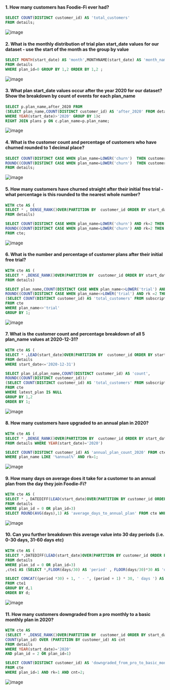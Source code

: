 #### 1. How many customers has Foodie-Fi ever had?
```sql
SELECT COUNT(DISTINCT customer_id) AS 'total_customers'
FROM details;
```
![image](https://github.com/shivin316/8_Week_SQL_Challenge/assets/122541994/d5c3b247-1c2d-4803-9bf4-feff5a3ad709)

#### 2. What is the monthly distribution of trial plan start_date values for our dataset - use the start of the month as the group by value
```sql
SELECT MONTH(start_date) AS 'month',MONTHNAME(start_date) AS 'month_name',COUNT(DISTINCT customer_id) AS 'monthly_distribution'
FROM details
WHERE plan_id=0 GROUP BY 1,2 ORDER BY 1,2 ;
```
![image](https://github.com/shivin316/8_Week_SQL_Challenge/assets/122541994/17ed7771-45a0-4f57-861e-92bc4e3c75f5)

#### 3. What plan start_date values occur after the year 2020 for our dataset? Show the breakdown by count of events for each plan_name
```sql
SELECT p.plan_name,after_2020 FROM 
(SELECT plan_name,COUNT(DISTINCT customer_id) AS 'after_2020' FROM details
WHERE YEAR(start_date)>'2020' GROUP BY 1)c 
RIGHT JOIN plans p ON c.plan_name=p.plan_name;
 ```
![image](https://github.com/shivin316/8_Week_SQL_Challenge/assets/122541994/0a965352-31c7-4b78-882e-ac9e88aef371)

#### 4. What is the customer count and percentage of customers who have churned rounded to 1 decimal place?
```sql
SELECT COUNT(DISTINCT CASE WHEN plan_name=LOWER('churn')  THEN customer_id ELSE NULL END) AS 'churn_count',
ROUND((COUNT(DISTINCT CASE WHEN plan_name=LOWER('churn')  THEN customer_id ELSE NULL END)/COUNT(DISTINCT customer_id))*100,1) AS 'churn_pct'
FROM details;
```
![image](https://github.com/shivin316/8_Week_SQL_Challenge/assets/122541994/27272456-044c-4283-b541-71498b87d671)

#### 5. How many customers have churned straight after their initial free trial - what percentage is this rounded to the nearest whole number?
```sql
WITH cte AS (
SELECT * , DENSE_RANK()OVER(PARTITION BY  customer_id ORDER BY start_date) AS 'rk' 
FROM details)

SELECT COUNT(DISTINCT CASE WHEN plan_name=LOWER('churn') AND rk=2 THEN customer_id ELSE NULL END) AS 'churn_after_trial_count',
ROUND((COUNT(DISTINCT CASE WHEN plan_name=LOWER('churn') AND rk=2 THEN customer_id ELSE NULL END)/COUNT(DISTINCT customer_id))*100) AS 'churn_after_trial_pct'
FROM cte;
```
![image](https://github.com/shivin316/8_Week_SQL_Challenge/assets/122541994/c2c5083e-41b1-48f6-adb7-23844e1607cf)

#### 6. What is the number and percentage of customer plans after their initial free trial?
```sql
WITH cte AS (
SELECT * ,DENSE_RANK()OVER(PARTITION BY  customer_id ORDER BY start_date) AS 'rk' 
FROM details)

SELECT plan_name,COUNT(DISTINCT CASE WHEN plan_name<>LOWER('trial') AND rk =2 THEN customer_id ELSE NULL END) AS 'after_trial_count',
ROUND((COUNT(DISTINCT CASE WHEN plan_name<>LOWER('trial') AND rk =2 THEN customer_id ELSE NULL END))/
(SELECT COUNT(DISTINCT customer_id) AS 'total_customers' FROM subscriptions)*100,1) AS 'after_trial_pct'
FROM cte 
WHERE plan_name<>'trial'
GROUP BY 1;
```
![image](https://github.com/shivin316/8_Week_SQL_Challenge/assets/122541994/45bd91de-a706-45cb-9e72-2e8172faa9d3)

#### 7. What is the customer count and percentage breakdown of all 5 plan_name values at 2020-12-31?
```sql
WITH cte AS (
SELECT * ,LEAD(start_date)OVER(PARTITION BY  customer_id ORDER BY start_date) AS 'latest_plan' 
FROM details
WHERE start_date<='2020-12-31')

SELECT plan_id,plan_name,COUNT(DISTINCT customer_id) AS 'count',
ROUND((COUNT(DISTINCT customer_id))/
(SELECT COUNT(DISTINCT customer_id) AS 'total_customers' FROM subscriptions)*100,1) AS 'pct'
FROM cte 
WHERE latest_plan IS NULL
GROUP BY 1,2
ORDER BY 1;
```
![image](https://github.com/shivin316/8_Week_SQL_Challenge/assets/122541994/2e18bc69-ce7e-4657-8d67-27fcf8e1cf51)

#### 8. How many customers have upgraded to an annual plan in 2020?
```sql
WITH cte AS (
SELECT * ,DENSE_RANK()OVER(PARTITION BY  customer_id ORDER BY start_date DESC) AS 'rk' 
FROM details WHERE YEAR(start_date)='2020')

SELECT COUNT(DISTINCT customer_id) AS 'annual_plan_count_2020' FROM cte 
WHERE plan_name LIKE '%annual%' AND rk=1;
```
![image](https://github.com/shivin316/8_Week_SQL_Challenge/assets/122541994/04b00b18-66d1-4a3f-9a3f-250d8b7495e1)

#### 9. How many days on average does it take for a customer to an annual plan from the day they join Foodie-Fi?
```sql
WITH cte AS (
SELECT * , DATEDIFF(LEAD(start_date)OVER(PARTITION BY customer_id ORDER BY start_date),start_date) AS 'days'
FROM details
WHERE plan_id = 0 OR plan_id=3)
SELECT ROUND(AVG(days),1) AS 'average_days_to_annual_plan' FROM cte WHERE days IS NOT NULL;
```
![image](https://github.com/shivin316/8_Week_SQL_Challenge/assets/122541994/b80fda89-c536-4815-aa2c-f1b010b1f5f9)

#### 10. Can you further breakdown this average value into 30 day periods (i.e. 0-30 days, 31-60 days etc)
```sql
WITH cte AS (
SELECT *,DATEDIFF(LEAD(start_date)OVER(PARTITION BY customer_id ORDER BY start_date),start_date) AS 'days'
FROM details
WHERE plan_id = 0 OR plan_id=3)
,cte1 AS (SELECT *,FLOOR(days/30) AS 'period' , FLOOR(days/30)*30 AS 'd' FROM cte where days IS NOT NULL)

SELECT CONCAT((period *30) + 1, ' - ', (period + 1) * 30, ' days ') AS 'days_range', COUNT(days) AS 'total'
FROM cte1
GROUP BY d,1
ORDER BY d;
```
![image](https://github.com/shivin316/8_Week_SQL_Challenge/assets/122541994/d8ca5ca8-8e24-4762-a5a3-dbc5e1c131c0)

#### 11. How many customers downgraded from a pro monthly to a basic monthly plan in 2020?
```sql
WITH cte AS 
(SELECT * ,DENSE_RANK()OVER(PARTITION BY  customer_id ORDER BY start_date DESC) AS 'rk' , 
COUNT(plan_id) OVER (PARTITION BY customer_id) AS cnt
FROM details 
WHERE YEAR(start_date)='2020' 
AND plan_id = 2 OR plan_id=1)

SELECT COUNT(DISTINCT customer_id) AS 'downgraded_from_pro_to_basic_monthly_2020'
FROM cte 
WHERE plan_id=1 AND rk=1 AND cnt=2;
```
![image](https://github.com/shivin316/8_Week_SQL_Challenge/assets/122541994/a3f65e94-b2e9-4357-be7e-63735b0e6177)

